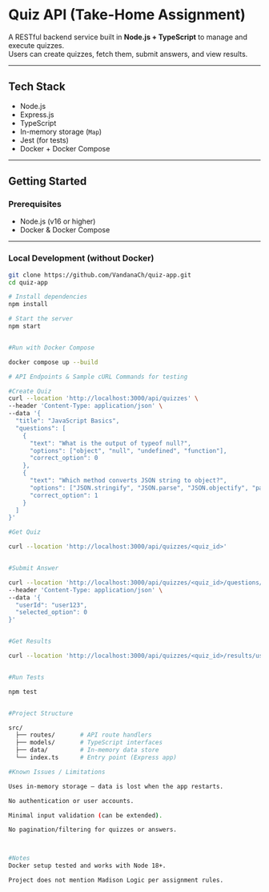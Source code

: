 #  Quiz API (Take-Home Assignment)

A RESTful backend service built in **Node.js + TypeScript** to manage and execute quizzes.  
Users can create quizzes, fetch them, submit answers, and view results.

---

##  Tech Stack

- Node.js
- Express.js
- TypeScript
- In-memory storage (`Map`)
- Jest (for tests)
- Docker + Docker Compose

---

##  Getting Started

### Prerequisites

- Node.js (v16 or higher)
- Docker & Docker Compose

---

###  Local Development (without Docker)

```bash
git clone https://github.com/VandanaCh/quiz-app.git
cd quiz-app

# Install dependencies
npm install

# Start the server
npm start


#Run with Docker Compose

docker compose up --build

# API Endpoints & Sample cURL Commands for testing 

#Create Quiz
curl --location 'http://localhost:3000/api/quizzes' \
--header 'Content-Type: application/json' \
--data '{
  "title": "JavaScript Basics",
  "questions": [
    {
      "text": "What is the output of typeof null?",
      "options": ["object", "null", "undefined", "function"],
      "correct_option": 0
    },
    {
      "text": "Which method converts JSON string to object?",
      "options": ["JSON.stringify", "JSON.parse", "JSON.objectify", "parseJSON"],
      "correct_option": 1
    }
  ]
}'

#Get Quiz 

curl --location 'http://localhost:3000/api/quizzes/<quiz_id>'


#Submit Answer

curl --location 'http://localhost:3000/api/quizzes/<quiz_id>/questions/<question_id>/answer' \
--header 'Content-Type: application/json' \
--data '{
  "userId": "user123",
  "selected_option": 0
}'


#Get Results

curl --location 'http://localhost:3000/api/quizzes/<quiz_id>/results/user123'


#Run Tests

npm test


#Project Structure

src/
  ├── routes/       # API route handlers
  ├── models/       # TypeScript interfaces
  ├── data/         # In-memory data store
  └── index.ts      # Entry point (Express app)

#Known Issues / Limitations

Uses in-memory storage — data is lost when the app restarts.

No authentication or user accounts.

Minimal input validation (can be extended).

No pagination/filtering for quizzes or answers.



#Notes
Docker setup tested and works with Node 18+.

Project does not mention Madison Logic per assignment rules.